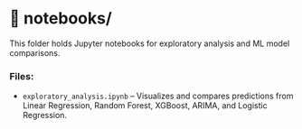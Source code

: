# 📂 notebooks/

This folder holds Jupyter notebooks for exploratory analysis and ML model comparisons.

### Files:
- `exploratory_analysis.ipynb` – Visualizes and compares predictions from Linear Regression, Random Forest, XGBoost, ARIMA, and Logistic Regression.